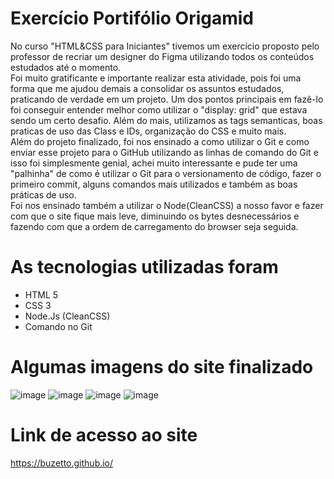 # Exercício Portifólio Origamid

No curso "HTML&CSS para Iniciantes" tivemos um exercício proposto pelo professor de recriar um designer do Figma utilizando todos os conteúdos estudados até o momento. <br/>
Foi muito gratificante e importante realizar esta atividade, pois foi uma forma que me ajudou demais a consolidar os assuntos estudados, praticando de verdade em um projeto. Um dos pontos principais em fazê-lo foi  conseguir entender melhor como utilizar o "display: grid" que estava sendo um certo desafio. Além do mais, utilizamos as tags semanticas, boas praticas de uso das Class e IDs, organização do CSS e muito mais. <br/>
Além do projeto finalizado, foi nos ensinado a como utilizar o Git e como enviar esse projeto para o GitHub utilizando as linhas de comando do Git e isso foi simplesmente genial, achei muito interessante e pude ter uma "palhinha" de como é utilizar o Git para o versionamento de código, fazer o primeiro commit, alguns comandos mais utilizados e também as boas práticas de uso. <br/>
Foi nos ensinado também a utilizar o Node(CleanCSS) a nosso favor e fazer com que o site fique mais leve, diminuindo os bytes desnecessários e fazendo com que a ordem de carregamento do browser seja seguida.

# As tecnologias utilizadas foram
- HTML 5
- CSS 3
- Node.Js (CleanCSS)
- Comando no Git

# Algumas imagens do site finalizado
![image](https://github.com/user-attachments/assets/21bf087a-fce0-4a34-8d96-752d1c5cf24b)
![image](https://github.com/user-attachments/assets/2ee7f486-15b4-4afe-b506-6d467c1c03ab)
![image](https://github.com/user-attachments/assets/2c1e4dd7-1934-45f4-acb0-be01ac5108db)
![image](https://github.com/user-attachments/assets/6eaad709-d3ec-46e8-97fa-7b6f4fb459c8)

# Link de acesso ao site
https://buzetto.github.io/

